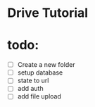 # Drive Tutorial


# todo:

- [ ] Create a new folder
- [ ] setup database
- [ ] state to url
- [ ] add auth
- [ ] add file upload
